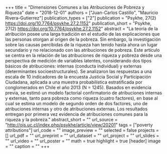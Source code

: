 +++
title = "Dimensiones Comunes a las Atribuciones de Pobreza y Riqueza"
date = "2018-12-01"
authors = ["Juan-Carlos Castillo", "Mauricio Rivera-Gutierrez"]
publication_types = ["2"]
publication = "Psykhe, 27(2) https://doi.org/10.7764/psykhe.27.2.1152"
publication_short = "Psykhe, 27(2) https://doi.org/10.7764/psykhe.27.2.1152"
abstract = "La teoría de la atribución posee una larga tradición en el estudio de las explicaciones que las personas otorgan al origen de la pobreza. Sin embargo, la investigación sobre las causas percibidas de la riqueza han tenido hasta ahora un lugar secundario y no relacionado con las atribuciones de pobreza. Este artículo se centra en la relación de las atribuciones de riqueza y pobreza desde una perspectiva de medición de variables latentes, considerando dos tipos básicos de atribuciones: internas (conducta individual) y externas (determinantes socioestructurales). Se analizaron las respuestas a una escala de 10 indicadores de la encuesta Justicia Social y Participación Ciudadana, aplicada a una muestra probabilística estratificada por conglomerados en Chile el año 2013 (N = 1245). Basados en evidencia previa, se estimó un modelo factorial confirmatorio de atribuciones internas y externas, tanto para pobreza como riqueza (cuatro factores), en base al cual se estima un modelo de segundo orden de dos factores, uno de atribuciones internas y otro de atribuciones externas. Los resultados entregan por primera vez evidencia de atribuciones comunes para la riqueza y la pobreza."
abstract_short = ""
url_source = "http://ojs.uc.cl/index.php/psykhe/article/view/20201"
tags = ["poverty attributions"]
url_code = ""
image_preview = ""
selected = false
projects = []
url_pdf = ""
url_preprint = ""
url_dataset = ""
url_project = ""
url_slides = ""
url_video = ""
url_poster = ""
math = true
highlight = true
[header]
image = ""
caption = ""
+++
